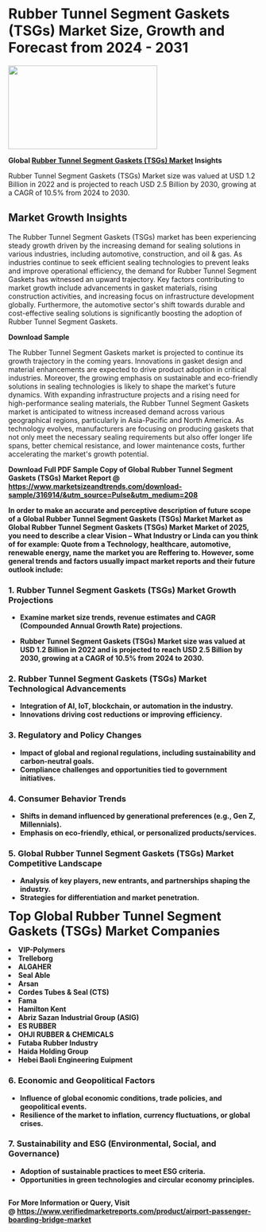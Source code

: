 <H1>Rubber Tunnel Segment Gaskets (TSGs) Market Size, Growth and Forecast from 2024 - 2031</H1><img class="aligncenter size-medium wp-image-584254" src="https://thirdeyenews.in/wp-content/uploads/2024/09/Global-Market-Research-300x168.jpeg" alt="" width="300" height="168" /><p><strong>Global&nbsp;<a href="https://www.marketsizeandtrends.com/download-sample/316914/&amp;utm_source=Pulse&amp;utm_medium=208">Rubber Tunnel Segment Gaskets (TSGs) Market</a> Insights</strong></p><p>Rubber Tunnel Segment Gaskets (TSGs) Market size was valued at USD 1.2 Billion in 2022 and is projected to reach USD 2.5 Billion by 2030, growing at a CAGR of 10.5% from 2024 to 2030.</p><p><h2>Market Growth Insights</h2> <p>The Rubber Tunnel Segment Gaskets (TSGs) market has been experiencing steady growth driven by the increasing demand for sealing solutions in various industries, including automotive, construction, and oil & gas. As industries continue to seek efficient sealing technologies to prevent leaks and improve operational efficiency, the demand for Rubber Tunnel Segment Gaskets has witnessed an upward trajectory. Key factors contributing to market growth include advancements in gasket materials, rising construction activities, and increasing focus on infrastructure development globally. Furthermore, the automotive sector's shift towards durable and cost-effective sealing solutions is significantly boosting the adoption of Rubber Tunnel Segment Gaskets.</p> <p><strong>Download Sample</strong></p> <p>The Rubber Tunnel Segment Gaskets market is projected to continue its growth trajectory in the coming years. Innovations in gasket design and material enhancements are expected to drive product adoption in critical industries. Moreover, the growing emphasis on sustainable and eco-friendly solutions in sealing technologies is likely to shape the market's future dynamics. With expanding infrastructure projects and a rising need for high-performance sealing materials, the Rubber Tunnel Segment Gaskets market is anticipated to witness increased demand across various geographical regions, particularly in Asia-Pacific and North America. As technology evolves, manufacturers are focusing on producing gaskets that not only meet the necessary sealing requirements but also offer longer life spans, better chemical resistance, and lower maintenance costs, further accelerating the market's growth potential.</p> <p><strong></p><p><span class=""><strong>Download Full PDF Sample Copy of Global Rubber Tunnel Segment Gaskets (TSGs) Market Report</strong> @ <a href="https://www.marketsizeandtrends.com/download-sample/316914/&amp;utm_source=Pulse&amp;utm_medium=208" target="_blank">https://www.marketsizeandtrends.com/download-sample/316914/&amp;utm_source=Pulse&amp;utm_medium=208</a></span></p><p>In order to make an accurate and perceptive description of future scope of a Global&nbsp;Rubber Tunnel Segment Gaskets (TSGs) Market Market as Global&nbsp;Rubber Tunnel Segment Gaskets (TSGs) Market Market of 2025, you need to describe a clear Vision &ndash; What Industry or Linda can you think of for example: Quote from a Technology, healthcare, automotive, renewable energy, name the market you are Reffering to. However, some general trends and factors usually impact market reports and their future outlook include:</p><h3>1.&nbsp;<strong>Rubber Tunnel Segment Gaskets (TSGs) Market Growth Projections</strong></h3><ul><li>Examine market size trends, revenue estimates and CAGR (Compounded Annual Growth Rate) projections.</li><li><p>Rubber Tunnel Segment Gaskets (TSGs) Market size was valued at USD 1.2 Billion in 2022 and is projected to reach USD 2.5 Billion by 2030, growing at a CAGR of 10.5% from 2024 to 2030.</p></li></ul><h3>2.&nbsp;<strong>Rubber Tunnel Segment Gaskets (TSGs) Market Technological Advancements</strong></h3><ul><li>Integration of AI, IoT, blockchain, or automation in the industry.</li><li>Innovations driving cost reductions or improving efficiency.</li></ul><h3>3.&nbsp;<strong>Regulatory and Policy Changes</strong></h3><ul><li>Impact of global and regional regulations, including sustainability and carbon-neutral goals.</li><li>Compliance challenges and opportunities tied to government initiatives.</li></ul><h3>4.&nbsp;<strong>Consumer Behavior Trends</strong></h3><ul><li>Shifts in demand influenced by generational preferences (e.g., Gen Z, Millennials).</li><li>Emphasis on eco-friendly, ethical, or personalized products/services.</li></ul><h3>5.&nbsp;<strong>Global Rubber Tunnel Segment Gaskets (TSGs) Market Competitive Landscape</strong></h3><ul><li>Analysis of key players, new entrants, and partnerships shaping the industry.</li><li>Strategies for differentiation and market penetration.</li></ul><p data-pm-slice="1 1 []"><span style="color: inherit; font-family: inherit; font-size: 25px;">Top Global Rubber Tunnel Segment Gaskets (TSGs) Market Companies</span></p><div class="" data-test-id=""><p><li>VIP-Polymers</li><li> Trelleborg</li><li> ALGAHER</li><li> Seal Able</li><li> Arsan</li><li> Cordes Tubes & Seal (CTS)</li><li> Fama</li><li> Hamilton Kent</li><li> Abriz Sazan Industrial Group (ASIG)</li><li> ES RUBBER</li><li> OHJI RUBBER & CHEMICALS</li><li> Futaba Rubber Industry</li><li> Haida Holding Group</li><li> Hebei Baoli Engineering Euipment</li></p></div><h3>6.&nbsp;<strong>Economic and Geopolitical Factors</strong></h3><ul><li>Influence of global economic conditions, trade policies, and geopolitical events.</li><li>Resilience of the market to inflation, currency fluctuations, or global crises.</li></ul><h3>7.&nbsp;<strong>Sustainability and ESG (Environmental, Social, and Governance)</strong></h3><ul><li>Adoption of sustainable practices to meet ESG criteria.</li><li>Opportunities in green technologies and circular economy principles.</li></ul><h2><strong style="font-size: 14px;">For More Information or Query, Visit @&nbsp;</strong><a style="background-color: #ffffff; font-size: 14px;" href="https://www.marketsizeandtrends.com/report/rubber-tunnel-segment-gaskets-tsgs-market/" target="_blank">https://www.verifiedmarketreports.com/product/airport-passenger-boarding-bridge-market</a></h2>
